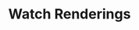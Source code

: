 ---
layout: default
categories: ['Mechanical Design','Digital Art']
title: Watch Renderings
authors: WG Bircher
thing: Rendering <a href="https://www.ourbagonline.com/O-clock-watches-s/1817.htm">O clock watches</a> to build my SolidWorks skills
year: 2011
award:
doi: http://dx.doi.org/XX.XXX/
---